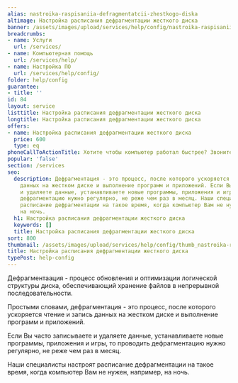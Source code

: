 ```yaml
---
alias: nastroika-raspisaniia-defragmentatcii-zhestkogo-diska
altimage: Настройка расписания дефрагментации жесткого диска
banner: /assets/images/upload/services/help/config/nastroika-raspisaniia-defragmentatcii-zhestkogo-diska.jpg
breadcrumbs:
- name: Услуги
  url: /services/
- name: Компьютерная помощь
  url: /services/help/
- name: Настройка ПО
  url: /services/help/config/
folder: help/config
guarantee:
- title: ''
id: 84
layout: service
listtitle: Настройка расписания дефрагментации жесткого диска
longtitle: Настройка расписания дефрагментации жесткого диска
offers:
- name: Настройка расписания дефрагментации жесткого диска
  price: 600
  type: eq
phoneCallToActionTitle: Хотите чтобы компьютер работал быстрее? Звоните!
popular: 'false'
section: /services
seo:
  description: Дефрагментация - это процесс, после которого ускоряется чтение и запись
    данных на жестком диске и выполнение программ и приложений. Если Вы часто записываете
    и удаляете данные, устанавливаете новые программы, приложения и игры, то проводить
    дефрагментацию нужно регулярно, не реже чем раз в месяц. Наши специалисты  настроят
    расписание дефрагментации на такое время, когда компьютер Вам не нужен, например,
    на ночь.
  h1: Настройка расписания дефрагментации жесткого диска
  keywords: []
  title: Настройка расписания дефрагментации жесткого диска
sort: 800
thumbnail: /assets/images/upload/services/help/config/thumb_nastroika-raspisaniia-defragmentatcii-zhestkogo-diska.jpg
title: Настройка расписания дефрагментации жесткого диска
typePost: help-config
---
```

Дефрагментаация - процесс обновления и оптимизации логической структуры диска, обеспечивающий хранение файлов в непрерывной последовательности.

Простыми словами, дефрагментация - это процесс, после которого ускоряется чтение и запись данных на жестком диске и выполнение программ и приложений.

Если Вы часто записываете и удаляете данные, устанавливаете новые программы, приложения и игры, то проводить дефрагментацию нужно регулярно, не реже чем раз в месяц.

Наши специалисты  настроят расписание дефрагментации на такое время, когда компьютер Вам не нужен, например, на ночь.